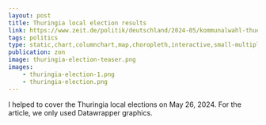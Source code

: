 ```yaml
---
layout: post
title: Thuringia local election results
link: https://www.zeit.de/politik/deutschland/2024-05/kommunalwahl-thueringen-ergebnisse-karte
tags: politics
type: static,chart,columnchart,map,choropleth,interactive,small-multiple
publication: zon
image: thuringia-election-teaser.png
images:
    - thuringia-election-1.png
    - thuringia-election.png
---
```


I helped to cover the Thuringia local elections on May 26, 2024. For the article, we only used Datawrapper graphics.
